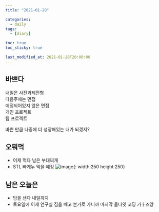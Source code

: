 ```yaml
---
title: "2021-01-28"

categories:
  - daily
tags:
  - [diary]

toc: true
toc_sticky: true

last_modified_at: 2021-01-28T20:00:00
---
```


## 바쁘다

내일은 사전과제전형  
다음주에는 면접  
예정되어있지 않은 면접  
개인 프로젝트  
팀 프로젝트

바쁜 만큼 나중에 더 성장해있는 내가 되겠지?

## 오뭐먹

- 어제 먹다 남은 부대찌개
- STL 빠게누 먹을 예정
  ![image](https://user-images.githubusercontent.com/37994634/106129891-09b01e80-61a4-11eb-889a-0543a609c4f5.png){: width:250 height:250}

## 남은 오늘은

- 밤을 샌다 내일까지
- 토요일에 이제 연구실 짐을 빼고 본가로 가니까 마지막 올나잇 코딩 가ㅏ즈앙
